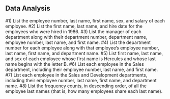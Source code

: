 Data Analysis
----------------------------------------------
#1) List the employee number, last name, first name, sex, and salary of each employee.
#2) List the first name, last name, and hire date for the employees who were hired in 1986.
#3) List the manager of each department along with their department number, department name, employee number, last name, and first name.
#4) List the department number for each employee along with that employee’s employee number, last name, first name, and department name.
#5) List first name, last name, and sex of each employee whose first name is Hercules and whose last name begins with the letter B.
#6) List each employee in the Sales department, including their employee number, last name, and first name.
#7) List each employee in the Sales and Development departments, including their employee number, last name, first name, and department name.
#8) List the frequency counts, in descending order, of all the employee last names (that is, how many employees share each last name).
